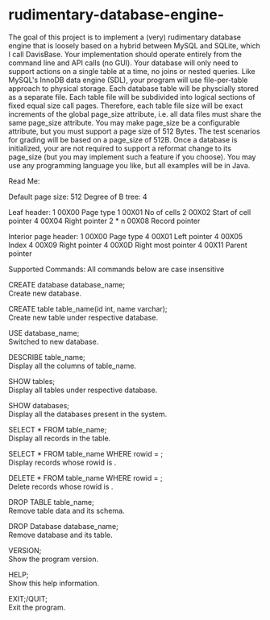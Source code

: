 # rudimentary-database-engine-
The goal of this project is to implement a (very) rudimentary database engine that is loosely based on a hybrid between MySQL and SQLite, which I call DavisBase. Your implementation should operate entirely from the command line and API calls (no GUI). Your database will only need to support actions on a single table at a time, no joins or nested queries. Like MySQL's InnoDB data engine (SDL), your program will use file-per-table approach to physical storage. Each database table will be physcially stored as a separate file. Each table file will be subdivided into logical sections of fixed equal size call pages. Therefore, each table file size will be exact increments of the global page_size attribute, i.e. all data files must share the same page_size attribute. You may make page_size be a configurable attribute, but you must support a page size of 512 Bytes. The test scenarios for grading will be based on a page_size of 512B. Once a database is initialized, your are not required to support a reformat change to its page_size (but you may implement such a feature if you choose). You may use any programming language you like, but all examples will be in Java.

Read Me:

Default page size: 512
Degree of B tree: 4


Leaf header: 
1 		00X00  	Page type
1 		00X01  	No of cells
2		00X02  	Start of cell pointer
4   		00X04  	Right pointer
2 * n   	00X08   	Record pointer

Interior page header:
1 	00X00	Page type
4 	00X01	Left pointer
4 	00X05	Index
4 	00X09	Right pointer
4 	00X0D	Right most pointer
4 	00X11	Parent pointer

Supported Commands:
All commands below are case insensitive

CREATE database database_name;					 
	Create new database.

CREATE table table_name(id int, name varchar);   
	Create new table under respective database.

USE database_name;                               
	Switched to new database.

DESCRIBE table_name;                             
	Display all the columns of table_name.

SHOW tables;                                     
	Display all tables under respective database.

SHOW databases;                                  
	Display all the databases present in the system.

SELECT * FROM table_name;                        
	Display all records in the table.

SELECT * FROM table_name WHERE rowid = <value>;  
	Display records whose rowid is <id>.

DELETE * FROM table_name WHERE rowid = <value>;  
	Delete records whose rowid is <id>.

DROP TABLE table_name;                           
	Remove table data and its schema.

DROP Database database_name;                     
	Remove database and its table.

VERSION;                                         
	Show the program version.

HELP;                                            
	Show this help information.

EXIT;/QUIT;                                      
	Exit the program.

